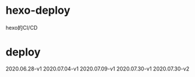 # hexo-deploy
hexo的CI/CD

# deploy
2020.06.28-v1
2020.07.04-v1
2020.07.09-v1
2020.07.30-v1
2020.07.30-v2
